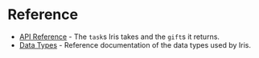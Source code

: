 # Reference

- [API Reference](./tasks.md) - The `task`s Iris takes and the `gift`s it returns.
- [Data Types](./data-types.md) - Reference documentation of the data types used by Iris.

